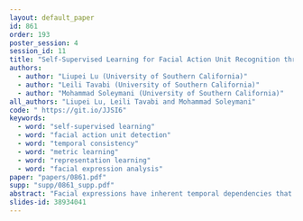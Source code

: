 ```yaml
---
layout: default_paper
id: 861
order: 193
poster_session: 4
session_id: 11
title: "Self-Supervised Learning for Facial Action Unit Recognition through Temporal Consistency"
authors:
  - author: "Liupei Lu (University of Southern California)"
  - author: "Leili Tavabi (University of Southern California)"
  - author: "Mohammad Soleymani (University of Southern California)"
all_authors: "Liupei Lu, Leili Tavabi and Mohammad Soleymani"
code: " https://git.io/JJSI6"
keywords:
  - word: "self-supervised learning"
  - word: "facial action unit detection"
  - word: "temporal consistency"
  - word: "metric learning"
  - word: "representation learning"
  - word: "facial expression analysis"
paper: "papers/0861.pdf"
supp: "supp/0861_supp.pdf"
abstract: "Facial expressions have inherent temporal dependencies that can be leveraged in automatic facial expression analysis from videos. In this paper, we propose a self-supervised representation learning method for facial Action Unit (AU) recognition through learning temporal consistencies in videos. To this end, we use a triplet-based ranking approach that learns to rank the frames based on their temporal distance from an anchor frame. Instead of manually labeling informative triplets, we randomly select an anchor frame along with two additional frames with predefined distances from the anchor as positive and negative. To develop an effective metric learning approach, we introduce an aggregate ranking loss by taking the sum of multiple triplet losses to allow pairwise comparisons between adjacent frames. A Convolutional Neural Network (CNN) is used as encoder to learn representations by minimizing the objective loss. We demonstrate that our encoder learns meaningful representations for AU recognition with no labels. The encoder is evaluated for AU detection on various detasets including BP4D, EmotioNet and DISFA. Our results are comparable or superior to the state-of-the-art AU recognition through self-supervised learning. "
slides-id: 38934041
---
```

